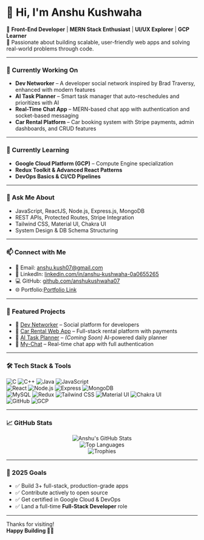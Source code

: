 # 👋 Hi, I'm Anshu Kushwaha

🚀 **Front-End Developer** | **MERN Stack Enthusiast** | **UI/UX Explorer** | **GCP Learner**  
🌟 Passionate about building scalable, user-friendly web apps and solving real-world problems through code.

---

### 🔭 Currently Working On

- **Dev Networker** – A developer social network inspired by Brad Traversy, enhanced with modern features  
- **AI Task Planner** – Smart task manager that auto-reschedules and prioritizes with AI  
- **Real-Time Chat App** – MERN-based chat app with authentication and socket-based messaging  
- **Car Rental Platform** – Car booking system with Stripe payments, admin dashboards, and CRUD features

---

### 🌱 Currently Learning

- **Google Cloud Platform (GCP)** – Compute Engine specialization  
- **Redux Toolkit & Advanced React Patterns**  
- **DevOps Basics & CI/CD Pipelines**

---

### 💬 Ask Me About

- JavaScript, ReactJS, Node.js, Express.js, MongoDB  
- REST APIs, Protected Routes, Stripe Integration  
- Tailwind CSS, Material UI, Chakra UI  
- System Design & DB Schema Structuring

---

### 📫 Connect with Me

- 📧 Email: [anshu.kush07@gmail.com](mailto:anshu.kush007@gmail.com)  
- 💼 LinkedIn: [linkedin.com/in/anshu-kushwaha-0a0655265](https://www.linkedin.com/in/anshu-kushwaha-0a0655265/)  
- 💻 GitHub: [github.com/anshukushwaha07](https://github.com/anshukushwaha07)  
- 🌐 Portfolio:[Portfolio Link](https://www.anshukushwaha.info/)

---

### 🚀 Featured Projects

- 🔗 [Dev Networker](https://github.com/anshukushwaha07/Dev-Networker) – Social platform for developers  
- 🔗 [Car Rental Web App](https://github.com/anshukushwaha07/Car-Rent) – Full-stack rental platform with payments  
- 🔗 [AI Task Planner](#) – *(Coming Soon)* AI-powered daily planner  
- 🔗 [My-Chat](https://github.com/anshukushwaha07/My-Chat) – Real-time chat app with full authentication

---

### 🛠️ Tech Stack & Tools

![C](https://img.shields.io/badge/-C-00599C?style=flat-square&logo=c)
![C++](https://img.shields.io/badge/-C++-00599C?style=flat-square&logo=c%2B%2B)
![Java](https://img.shields.io/badge/-Java-007396?style=flat-square&logo=java)
![JavaScript](https://img.shields.io/badge/-JavaScript-F7DF1E?style=flat-square&logo=javascript&logoColor=black)  
![React](https://img.shields.io/badge/-React-61DAFB?style=flat-square&logo=react)
![Node.js](https://img.shields.io/badge/-Node.js-339933?style=flat-square&logo=node.js)
![Express](https://img.shields.io/badge/-Express-000000?style=flat-square&logo=express)
![MongoDB](https://img.shields.io/badge/-MongoDB-47A248?style=flat-square&logo=mongodb)  
![MySQL](https://img.shields.io/badge/-MySQL-4479A1?style=flat-square&logo=mysql)
![Redux](https://img.shields.io/badge/-Redux-764ABC?style=flat-square&logo=redux)
![Tailwind CSS](https://img.shields.io/badge/-Tailwind%20CSS-38B2AC?style=flat-square&logo=tailwind-css)
![Material UI](https://img.shields.io/badge/-MUI-007FFF?style=flat-square&logo=mui)
![Chakra UI](https://img.shields.io/badge/-Chakra%20UI-319795?style=flat-square&logo=chakra-ui)  
![GitHub](https://img.shields.io/badge/-GitHub-181717?style=flat-square&logo=github)
![GCP](https://img.shields.io/badge/-Google%20Cloud-4285F4?style=flat-square&logo=google-cloud)

---

### 📈 GitHub Stats

<p align="center">
  <img src="https://github-readme-stats.vercel.app/api?username=anshukushwaha07&show_icons=true&theme=radical&count_private=true" alt="Anshu's GitHub Stats" />
  <br />
  <img src="https://github-readme-stats.vercel.app/api/top-langs/?username=anshukushwaha07&layout=compact&theme=radical" alt="Top Languages" />
  <br />
  <img src="https://github-profile-trophy.vercel.app/?username=anshukushwaha07&theme=radical&margin-w=10&row=2&column=3" alt="Trophies" />
</p>

---

### 🎯 2025 Goals

- ✅ Build 3+ full-stack, production-grade apps  
- ✅ Contribute actively to open source  
- ✅ Get certified in Google Cloud & DevOps  
- ✅ Land a full-time **Full-Stack Developer** role

---

Thanks for visiting!  
**Happy Building 🚀✨**

